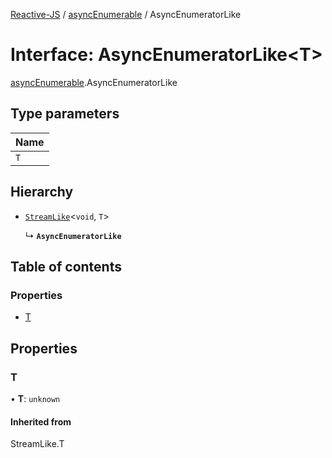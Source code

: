 [Reactive-JS](../README.md) / [asyncEnumerable](../modules/asyncEnumerable.md) / AsyncEnumeratorLike

# Interface: AsyncEnumeratorLike<T\>

[asyncEnumerable](../modules/asyncEnumerable.md).AsyncEnumeratorLike

## Type parameters

| Name |
| :------ |
| `T` |

## Hierarchy

- [`StreamLike`](observable.StreamLike.md)<`void`, `T`\>

  ↳ **`AsyncEnumeratorLike`**

## Table of contents

### Properties

- [T](asyncEnumerable.AsyncEnumeratorLike.md#t)

## Properties

### T

• **T**: `unknown`

#### Inherited from

StreamLike.T
